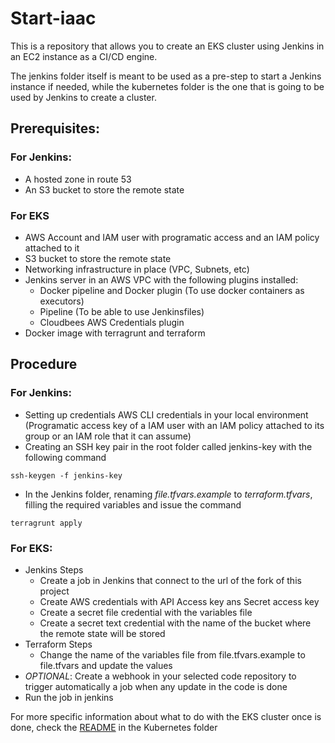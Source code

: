 # Start-iaac

This is a repository that allows you to create an EKS cluster using Jenkins in an EC2 instance as a CI/CD engine.

The jenkins folder itself is meant to be used as a pre-step to start a Jenkins instance if needed, while the kubernetes folder is the one that is going to be used by Jenkins to create a cluster.

## Prerequisites:

### For Jenkins:
- A hosted zone in route 53
- An S3 bucket to store the remote state

### For EKS
- AWS Account and IAM user with programatic access and an IAM policy attached to it
- S3 bucket to store the remote state
- Networking infrastructure in place (VPC, Subnets, etc)
- Jenkins server in an AWS VPC with the following plugins installed:
    - Docker pipeline and Docker plugin (To use docker containers as executors)
    - Pipeline (To be able to use Jenkinsfiles)
    - Cloudbees AWS Credentials plugin
- Docker image with terragrunt and terraform

## Procedure

### For Jenkins:
- Setting up credentials AWS CLI credentials in your local environment (Programatic access key of a IAM user with an IAM policy attached to its group or an IAM role that it can assume)
- Creating an SSH key pair in the root folder called jenkins-key with the following command
```
ssh-keygen -f jenkins-key
```
- In the Jenkins folder, renaming _file.tfvars.example_ to _terraform.tfvars_, filling the required variables and issue the command 
```
terragrunt apply
``` 

### For EKS:
- Jenkins Steps
    - Create a job in Jenkins that connect to  the url of the fork of this project
    - Create AWS credentials with API Access key ans Secret access key
    - Create a secret file credential with the variables file
    - Create a secret text credential with the name of the bucket where the remote state will be stored
- Terraform Steps
    - Change the name of the variables file from file.tfvars.example to file.tfvars and update the values
- _OPTIONAL_: Create a webhook in your selected code repository to trigger automatically a job when any update in the code is done
- Run the job in jenkins

For more specific information about what to do with the EKS cluster once is done, check the [README](kubernetes/README.md) in the Kubernetes folder